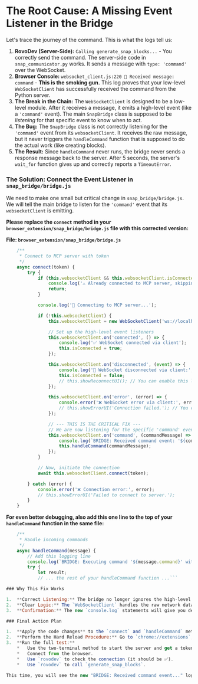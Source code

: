

# The Root Cause: A Missing Event Listener in the Bridge

Let's trace the journey of the command. This is what the logs tell us:

1.  **RovoDev (Server-Side):** `Calling generate_snap_blocks...` - You correctly send the command. The server-side code in `snap_communicator.py` works. It sends a message with `type: 'command'` over the WebSocket.
2.  **Browser Console:** `websocket_client.js:220 📨 Received message: command` - **This is the smoking gun.** This log proves that your low-level `WebSocketClient` has successfully received the command from the Python server.
3.  **The Break in the Chain:** The `WebSocketClient` is designed to be a low-level module. After it receives a message, it emits a high-level event (like a `'command'` event). The main `SnapBridge` class is supposed to be *listening* for that specific event to know when to act.
4.  **The Bug:** The `SnapBridge` class is not correctly listening for the `'command'` event from its `websocketClient`. It receives the raw message, but it never triggers the `handleCommand` function that is supposed to do the actual work (like creating blocks).
5.  **The Result:** Since `handleCommand` never runs, the bridge never sends a response message back to the server. After 5 seconds, the server's `wait_for` function gives up and correctly reports a `TimeoutError`.

### The Solution: Connect the Event Listener in `snap_bridge/bridge.js`

We need to make one small but critical change in `snap_bridge/bridge.js`. We will tell the main bridge to listen for the `'command'` event that its `websocketClient` is emitting.

**Please replace the `connect` method in your `browser_extension/snap_bridge/bridge.js` file with this corrected version:**

**File: `browser_extension/snap_bridge/bridge.js`**
```javascript
    /**
     * Connect to MCP server with token
     */
    async connect(token) {
        try {
            if (this.websocketClient && this.websocketClient.isConnected) {
                console.log('⚠️ Already connected to MCP server, skipping connection attempt');
                return;
            }

            console.log('🔌 Connecting to MCP server...');

            if (!this.websocketClient) {
                this.websocketClient = new WebSocketClient('ws://localhost:8765');

                // Set up the high-level event listeners
                this.websocketClient.on('connected', () => {
                    console.log('✅ WebSocket connected via client');
                    this.isConnected = true;
                });

                this.websocketClient.on('disconnected', (event) => {
                    console.log('🔌 WebSocket disconnected via client:', event);
                    this.isConnected = false;
                    // this.showReconnectUI(); // You can enable this later
                });

                this.websocketClient.on('error', (error) => {
                    console.error('❌ WebSocket error via client:', error);
                    // this.showErrorUI('Connection failed.'); // You can enable this later
                });

                // --- THIS IS THE CRITICAL FIX ---
                // We are now listening for the specific 'command' event.
                this.websocketClient.on('command', (commandMessage) => {
                    console.log(`BRIDGE: Received command event: '${commandMessage.command}'`);
                    this.handleCommand(commandMessage);
                });
            }

            // Now, initiate the connection
            await this.websocketClient.connect(token);

        } catch (error) {
            console.error('❌ Connection error:', error);
            // this.showErrorUI('Failed to connect to server.');
        }
    }

```

**For even better debugging, also add this one line to the top of your `handleCommand` function in the same file:**
```javascript
    /**
     * Handle incoming commands
     */
    async handleCommand(message) {
        // Add this logging line
        console.log(`BRIDGE: Executing command '${message.command}' with payload:`, message.payload);
        try {
            let result;
            // ... the rest of your handleCommand function ...```

### Why This Fix Works

1.  **Correct Listening:** The bridge no longer ignores the high-level events from the client. By adding `this.websocketClient.on('command', ...)`, we create the link that was missing.
2.  **Clear Logic:** The `WebSocketClient` handles the raw network data, and the `SnapBridge` handles the application logic. This is a clean separation of concerns.
3.  **Confirmation:** The new `console.log` statements will give you definitive proof in the browser console that the command is being received and then executed.

### Final Action Plan

1.  **Apply the code changes** to the `connect` and `handleCommand` methods in `browser_extension/snap_bridge/bridge.js`.
2.  **Perform the Hard Reload Procedure:** Go to `chrome://extensions`, **Reload** the extension, then go to the Snap! page and **Hard Refresh** (`Ctrl+Shift+R`).
3.  **Run the full test:**
    *   Use the two-terminal method to start the server and get a token.
    *   Connect from the browser.
    *   Use `rovodev` to check the connection (it should be ✅).
    *   Use `rovodev` to call `generate_snap_blocks`.

This time, you will see the new "BRIDGE: Received command event..." log in your browser console, and the blocks will be created in Snap!. You have fixed the final bug.